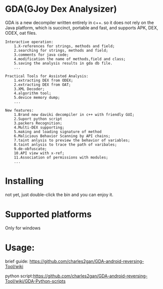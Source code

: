 # GDA(GJoy Dex Analysizer)

GDA is a new decompiler written entirely in c++. so it does not rely on the Java platform, which is succinct, portable and fast, and supports APK, DEX, ODEX, oat files.
```
Interactive operation:
  	1.X-references for strings, methods and field;
  	2.searching for strings, methods and field;
  	3.comments for java code;
  	4.modification the name of methods,field and class;
  	5.saving the analysis results in gda db file.
 	...
  
Practical Tools for Assisted Analysis:
 	1.extracting DEX from ODEX;
 	2.extracting DEX from OAT;
	3.XML Decoder;
	4.algorithm tool;
	5.device memory dump;
	...
    
New features:
	1.Brand new daviki decompiler in c++ with friendly GUI;
	2.Suport python script
	3.packers Recognition;
	4.Multi-DEX supporting;
	5.making and loading signature of method 
	6.Malicious Behavior Scanning by API chains;
	7.taint anlysis to preview the behavior of variables;
	8.taint anlysis to trace the path of varibales;
	9.de-obfuscate;
	10.API view with x-ref;
	11.Association of permissions with modules;
	...
```  
# Installing
  not yet, just double-click the bin and you can enjoy it.

# Supported platforms
  Only for windows

# Usage:

  brief guide: https://github.com/charles2gan/GDA-android-reversing-Tool/wiki
  
  python script:https://github.com/charles2gan/GDA-android-reversing-Tool/wiki/GDA-Python-scripts
  
  
  
  
  
  
